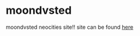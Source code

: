 # moondvsted
moondvsted neocities site!! site can be found [here](https://moondvsted.neocities.org/)
